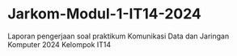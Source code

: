 # Jarkom-Modul-1-IT14-2024

Laporan pengerjaan soal praktikum Komunikasi Data dan Jaringan Komputer 2024 Kelompok IT14



